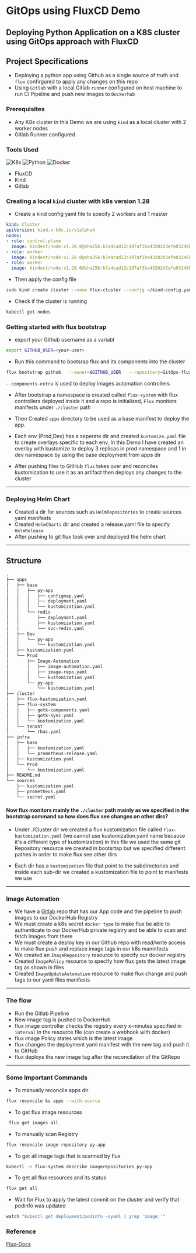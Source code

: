 # GitOps using FluxCD Demo 

## Deploying Python Application on a K8S cluster using GitOps approach with FluxCD


## Project Specifications 

- Deploying a python app using Github as a single source of truth and `flux` confirgured to apply any changes on this repo 
- Using `Gitlab` with a local Gitlab `runner` configured on host machine to run CI Pipeline and push new images to `Dockerhub`
  

### Prerequisites 

- Any K8s cluster in this Demo we are using `kind` as a local cluster with 2 worker nodes
- Gitlab Runner configured 
  


### Tools Used

![K8s](https://img.shields.io/badge/-kubernetes-326CE5?style=for-the-badge&logo=kubernetes&logoColor=white)
![Python](https://img.shields.io/badge/-Python-3776AB?style=for-the-badge&logo=Python&logoColor=yellow)
![Docker](https://img.shields.io/badge/Docker-container%20runtime-2496ED?style=for-the-badge&logo=Docker)

- FluxCD 
- Kind
- Gitlab



### Creating a local `kind` cluster with k8s version 1.28

- Create a kind config yaml file to specify 2 workers and 1 master 

``` yaml
kind: Cluster
apiVersion: kind.x-k8s.io/v1alpha4
nodes:
- role: control-plane
  image: kindest/node:v1.28.0@sha256:b7a4cad12c197af3ba43202d3efe03246b3f0793f162afb40a33c923952d5b31
- role: worker
  image: kindest/node:v1.28.0@sha256:b7a4cad12c197af3ba43202d3efe03246b3f0793f162afb40a33c923952d5b31
- role: worker
  image: kindest/node:v1.28.0@sha256:b7a4cad12c197af3ba43202d3efe03246b3f0793f162afb40a33c923952d5b31
```
- Then apply the config file 

``` bash 
sudo kind create cluster --name flux-cluster --config ~/kind-config.yaml
```
- Check if the cluster is running 

``` bash 
kubectl get nodes
```


### Getting started with flux bootstrap 

- export your Github username as a variabl 

```bash 
export GITHUB_USER=<your-user>
```

- Run this command to bootsrap flux and its components into the cluster 

``` bash
flux bootstrap github   --owner=$GITHUB_USER   --repository=GitOps-fluxCD   --components-extra=image-reflector-controller,image-automation-controller --branch=main   --path=./cluster/   --personal
```
`--components-extra` is used to deploy images automation controllers 

- After bootstrap a namespace is created called `flux-system` with flux controllers deployed inside it and a repo is initialized, `Flux` monitors manifests under `./cluster` path

- Then Created `apps` directory to be used as a base manifest to deploy the app.

- Each env (Prod,Dev) has a seperate dir and created `kustomize.yaml` file to create overlays specific to each env, In this Demo I have created an overlay with kustomize to deploy 3 replicas in prod namespace and 1 in dev namespace by using the base deployment from apps dir 

- After pushing files to GitHub `flux` takes over and reconciles kustomization to use it as an artifact then deploys any changes to the cluster 

------------------------------------

 ### Deploying Helm Chart

- Created a dir for sources such as `HelmRepositories` to create sources yaml manifests 
- Created `HelmCharts` dir and created a release.yaml file to specify `HelmRelease`
- After pushing to git flux took over and deployed the helm chart 


------------------------------------

## Structure 
```bash
.
├── apps
│   ├── base
│   │   ├── py-app
│   │   │   ├── configmap.yaml
│   │   │   ├── deployment.yaml
│   │   │   └── kustomization.yaml
│   │   └── redis
│   │       ├── deployment.yaml
│   │       ├── kustomization.yaml
│   │       └── svc-redis.yaml
│   ├── Dev
│   │   └── py-app
│   │       └── kustomization.yaml
│   ├── kustomization.yaml
│   └── Prod
│       ├── Image-Automation
│       │   ├── image-automation.yaml
│       │   ├── image-repo.yaml
│       │   └── kustomization.yaml
│       └── py-app
│           └── kustomization.yaml
├── cluster
│   ├── flux-kustomization.yaml
│   ├── flux-system
│   │   ├── gotk-components.yaml
│   │   ├── gotk-sync.yaml
│   │   └── kustomization.yaml
│   └── tenant
│       └── rbac.yaml
├── infra
│   ├── base
│   │   ├── kustomization.yaml
│   │   └── prometheus-release.yaml
│   ├── kustomization.yaml
│   └── Prod
│       └── kustomization.yaml
├── README.md
└── sources
    ├── kustomization.yaml
    ├── prometheus.yaml
    └── secret.yaml
```

#### Now flux monitors mainly the `./cluster` path mainly as we specified in the bootstrap command so how does flux see changes on other dirs?

- Under ./Cluster dir we created a flux kustomization file called `flux-kustomization.yaml` (we cannot use kustomization.yaml name because it's a different type of kustomization) in this file we used the same git Repository resource we created in bootsrtap but we specified different pathes in order to make flux see other dirs 

- Each dir has a `kustomization` file that point to the subdirectories and inside each sub-dir we created a kustomization file to point to manifests we use 

-----------------------------------------

### Image Automation 


- We have a [Gitlab](https://gitlab.com/Ali2121/Py-App-CICD) repo that has our App code and the pipeline to push images to our DockerHub Registry
- We must create a k8s secret `docker type` to make flux be able to authenticate to our DockerHub private registry and be able to scan and fetch images from there 
- We must create a deploy key in our Github repo with read/write access to make flux push and replace image tags in our k8s maninfests
- We created an `ImageRepository` resource to specify our docker registry 
- Created `ImagePolicy` resource to specify how flux gets the latest image tag as shown in files 
- Created `ImageUpdateAutomation` resource to make flux change and push tags to our yaml files manifests 



------------------------


### The flow 

- Run the Gitlab Pipeline 
- New image tag is pushed to DockerHub
- flux image controller checks the registry every x-minutes specified in `interval` in the resource file  (can create a webhook with docker)  
- flux image Policy states which is the latest image 
- flux changes the deployment yaml manifest with the new tag and push it to GitHub
- flux deploys the new image tag after the reconcilation of the GitRepo 

----------------------------------------------------------------


### Some Important Commands 


- To manually reconcile apps dir 
```bash
flux reconcile ks apps --with-source
```
- To get flux image resources 
```bash
 flux get images all
```
- To manually scan Registry 
``` bash
flux reconcile image repository py-app
```
- To get all image tags that is scanned by flux 
``` bash
kubectl -n flux-system describe imagerepositories py-app
```
- To get all flux resources and its status
``` bash
flux get all
``` 
- Wait for Flux to apply the latest commit on the cluster and verify that podinfo was updated
``` bash
watch "kubectl get deployment/podinfo -oyaml | grep 'image:'"
```
 

### Reference 
[Flux-Docs](https://fluxcd.io/flux/get-started/)
  

  
